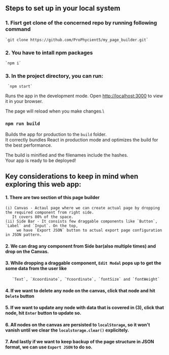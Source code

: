 

## Steps to set up in your local system

### 1. Fisrt get clone of the concerned repo by running following command
    `git clone https://github.com/ProPhycient5/my_page_builder.git` 

### 2. You have to intall npm packages
    `npm i`


### 3. In the project directory, you can run:
     `npm start`

Runs the app in the development mode.
Open [http://localhost:3000](http://localhost:3000) to view it in your browser.

The page will reload when you make changes.\

### `npm run build`

Builds the app for production to the `build` folder.\
It correctly bundles React in production mode and optimizes the build for the best performance.

The build is minified and the filenames include the hashes.\
Your app is ready to be deployed!

## Key considerations to keep in mind when exploring this web app:

#### 1. There are two section of this page builder 
    (i) Canvas - Actaul page where we can create actual page by dropping the required component from right side. 
       It covers 80% of the space.
    (ii) Side Bar - It consists few draggable components like `Button`, `Label` and `Input`. On the top, 
         we have `Export JSON` button to actual export page configuration in JSON pattern.
#### 2. We can drag any component from Side bar(also multiple times) and drop on the Canvas. 
#### 3. While dropping a draggable component, `Edit Modal` pops up to get the some data from the user like 
       `Text`, `Xcoordinate`, `Ycoordinate`, `fontSize` and `fontWeight`
#### 4. If we want to delete any node on the canvas, click that node and hit `Delete` button
#### 5. If we want to update any node with data that is covered in (3), click that node, hit `Enter` button to update so.
#### 6. All nodes on the canvas are persisted to `localStorage`, so it won't vanish until we clear the `localstorage.clear()` explicitely.
#### 7. And lastly if we want to keep backup of the page structure in JSON format, we can use `Export JSON` to do so. 


